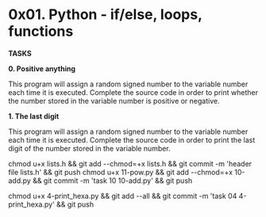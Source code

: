 # 0x01. Python - if/else, loops, functions

<strong>TASKS</strong>

<b>0. Positive anything</b>

<p>This program will assign a random signed number to the variable number each time it is executed. Complete the source code in order to print whether the number stored in the variable number is positive or negative.</p>

<b>1. The last digit</b>


<p>This program will assign a random signed number to the variable number each time it is executed. Complete the source code in order to print the last digit of the number stored in the variable number.</p>

chmod u+x lists.h && git add --chmod=+x lists.h && git commit -m 'header file lists.h' && git push
chmod u+x 11-pow.py && git add --chmod=+x 10-add.py && git commit -m 'task 10 10-add.py' && git push

chmod u+x 4-print_hexa.py && git add --all && git commit -m 'task 04 4-print_hexa.py' && git push
